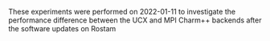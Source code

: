 These experiments were performed on 2022-01-11 to investigate the performance difference between the UCX and MPI Charm++ backends after the software updates on Rostam
